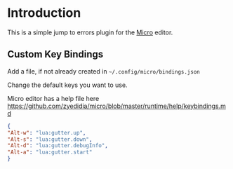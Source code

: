 # Introduction

This is a simple jump to errors plugin for the [Micro](https://github.com/zyedidia/micro) editor.

## Custom Key Bindings

Add a file, if not already created in `~/.config/micro/bindings.json`

Change the default keys you want to use.

Micro editor has a help file here https://github.com/zyedidia/micro/blob/master/runtime/help/keybindings.md

```json
{
"Alt-w": "lua:gutter.up",
"Alt-s": "lua:gutter.down",
"Alt-d": "lua:gutter.debugInfo",
"Alt-a": "lua:gutter.start"
}
```
